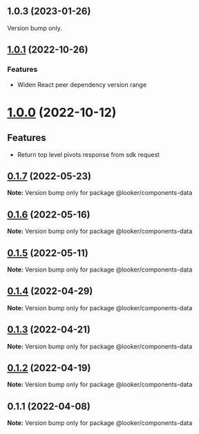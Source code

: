 ## 1.0.3 (2023-01-26)

Version bump only.

## [1.0.1](https://github.com/looker-open-source/components/compare/22.16.0...1.0.1) (2022-10-26)

### Features

- Widen React peer dependency version range

# [1.0.0](https://github.com/looker-open-source/components/compare/22.16.0...1.0.0) (2022-10-12)

## Features

- Return top level pivots response from sdk request

## [0.1.7](https://github.com/looker-open-source/components/compare/@looker/components-data@0.1.6...@looker/components-data@0.1.7) (2022-05-23)

**Note:** Version bump only for package @looker/components-data

## [0.1.6](https://github.com/looker-open-source/components/compare/@looker/components-data@0.1.5...@looker/components-data@0.1.6) (2022-05-16)

**Note:** Version bump only for package @looker/components-data

## [0.1.5](https://github.com/looker-open-source/components/compare/@looker/components-data@0.1.4...@looker/components-data@0.1.5) (2022-05-11)

**Note:** Version bump only for package @looker/components-data

## [0.1.4](https://github.com/looker-open-source/components/compare/@looker/components-data@0.1.3...@looker/components-data@0.1.4) (2022-04-29)

**Note:** Version bump only for package @looker/components-data

## [0.1.3](https://github.com/looker-open-source/components/compare/@looker/components-data@0.1.2...@looker/components-data@0.1.3) (2022-04-21)

**Note:** Version bump only for package @looker/components-data

## [0.1.2](https://github.com/looker-open-source/components/compare/@looker/components-data@0.1.1...@looker/components-data@0.1.2) (2022-04-19)

**Note:** Version bump only for package @looker/components-data

## 0.1.1 (2022-04-08)

**Note:** Version bump only for package @looker/components-data
